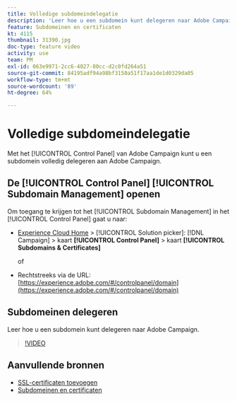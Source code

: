 ```yaml
---
title: Volledige subdomeindelegatie
description: 'Leer hoe u een subdomein kunt delegeren naar Adobe Campaign. '
feature: Subdomeinen en certificaten
kt: 4115
thumbnail: 31390.jpg
doc-type: feature video
activity: use
team: PM
exl-id: 063e9971-2cc6-4027-80cc-d2c0fd264a51
source-git-commit: 84195adf94a98bf3150a51f17aa1de1d0329da05
workflow-type: tm+mt
source-wordcount: '89'
ht-degree: 64%

---
```


# Volledige subdomeindelegatie

Met het [!UICONTROL Control Panel] van Adobe Campaign kunt u een subdomein volledig delegeren aan Adobe Campaign.

## De [!UICONTROL Control Panel] [!UICONTROL Subdomain Management] openen

Om toegang te krijgen tot het [!UICONTROL Subdomain Management] in het [!UICONTROL Control Panel] gaat u naar:

* [Experience Cloud Home](https://experience.adobe.com/#/home) > [!UICONTROL Solution picker]: [!DNL Campaign] > kaart **[!UICONTROL Control Panel]** > kaart **[!UICONTROL Subdomains & Certificates]**

   of
* Rechtstreeks via de URL: [https://experience.adobe.com/#/controlpanel/domain](https://experience.adobe.com/#/controlpanel/domain)

## Subdomeinen delegeren

Leer hoe u een subdomein kunt delegeren naar Adobe Campaign.

>[!VIDEO](https://video.tv.adobe.com/v/31390?quality=12)

## Aanvullende bronnen

* [SSL-certificaten toevoegen](/help/control-panel-tutorials/subdomains-and-certificates/adding-ssl-certificates.md)
* [Subdomeinen en certificaten](https://experienceleague.adobe.com/docs/control-panel/using/subdomains-and-certificates/renewing-subdomain-certificate.html?lang=en)
